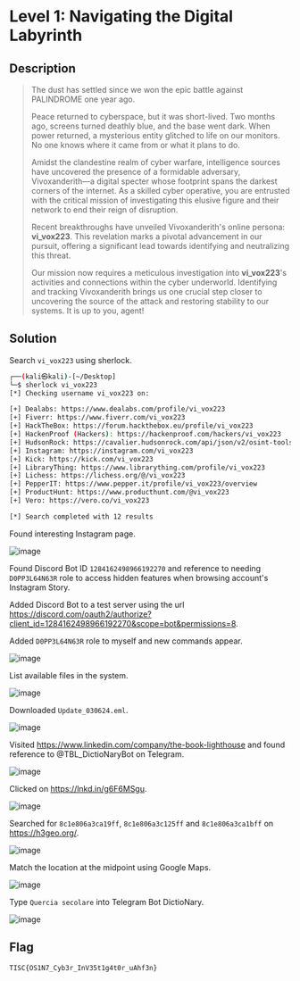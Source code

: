 # Level 1: Navigating the Digital Labyrinth

## Description
>The dust has settled since we won the epic battle against PALINDROME one year ago.
>
>Peace returned to cyberspace, but it was short-lived. Two months ago, screens turned deathly blue, and the base went dark. When power returned, a mysterious entity glitched to life on our monitors. No one knows where it came from or what it plans to do.
>
>Amidst the clandestine realm of cyber warfare, intelligence sources have uncovered the presence of a formidable adversary, Vivoxanderith—a digital specter whose footprint spans the darkest corners of the internet. As a skilled cyber operative, you are entrusted with the critical mission of investigating this elusive figure and their network to end their reign of disruption.
>
>Recent breakthroughs have unveiled Vivoxanderith's online persona: **vi_vox223**. This revelation marks a pivotal advancement in our pursuit, offering a significant lead towards identifying and neutralizing this threat.
>
>Our mission now requires a meticulous investigation into **vi_vox223**'s activities and connections within the cyber underworld. Identifying and tracking Vivoxanderith brings us one crucial step closer to uncovering the source of the attack and restoring stability to our systems. It is up to you, agent!

## Solution
Search `vi_vox223` using sherlock.

```bash
┌──(kali㉿kali)-[~/Desktop]
└─$ sherlock vi_vox223
[*] Checking username vi_vox223 on:

[+] Dealabs: https://www.dealabs.com/profile/vi_vox223
[+] Fiverr: https://www.fiverr.com/vi_vox223
[+] HackTheBox: https://forum.hackthebox.eu/profile/vi_vox223
[+] HackenProof (Hackers): https://hackenproof.com/hackers/vi_vox223
[+] HudsonRock: https://cavalier.hudsonrock.com/api/json/v2/osint-tools/search-by-username?username=vi_vox223
[+] Instagram: https://instagram.com/vi_vox223
[+] Kick: https://kick.com/vi_vox223
[+] LibraryThing: https://www.librarything.com/profile/vi_vox223
[+] Lichess: https://lichess.org/@/vi_vox223
[+] PepperIT: https://www.pepper.it/profile/vi_vox223/overview
[+] ProductHunt: https://www.producthunt.com/@vi_vox223
[+] Vero: https://vero.co/vi_vox223

[*] Search completed with 12 results
```

Found interesting Instagram page.

![image](../images/e1faae3a5feaadd643d019bb16f83824b30b77cde264c7a84e9c100699fc3506.jpg)  

Found Discord Bot ID `1284162498966192270` and reference to needing `D0PP3L64N63R` role to access hidden features when browsing account's Instagram Story.

Added Discord Bot to a test server using the url https://discord.com/oauth2/authorize?client_id=1284162498966192270&scope=bot&permissions=8.

Added `D0PP3L64N63R` role to myself and new commands appear.

![image](../images/847207dfd8f8ff4d033f1534a93736a344335ce8c8c9af56840c7e6380e74e23.jpg)  

List available files in the system.

![image](../images/96e3ac579281d092d09f72fb1044b10079d4f4f6b29e2fc6ad161cf990c89af4.jpg)  

Downloaded `Update_030624.eml`.

![image](../images/ba2290bd3e1d4ba4b83b1d813b3a895f45d6849cef35313ff7690aa954e1b342.jpg)  

Visited https://www.linkedin.com/company/the-book-lighthouse and found reference to @TBL_DictioNaryBot on Telegram.

![image](../images/22b09b30dfd3d5790c748d6cd7e75edaadbbce1e3c4ff90bfd83d517752541aa.jpg)  

Clicked on https://lnkd.in/g6F6MSgu.

![image](../images/8881de82eb6d785bd9501b69bda797d4a9fd7e7a529362a7444a59b78ed72af1.jpg)  

Searched for `8c1e806a3ca19ff`, `8c1e806a3c125ff` and `8c1e806a3ca1bff` on https://h3geo.org/.

![image](../images/fae417d61736dc514d0b3076ad2379c902a4d9ff592e0a6e73a41c76fdf9d9cf.jpg)  

Match the location at the midpoint using Google Maps.

![image](../images/4a3a048ac7724d9ac92aebbc3362f53d1576508b06cbab59a462cbe76f3f410b.jpg)  

Type `Quercia secolare` into Telegram Bot DictioNary.

![image](../images/e95bce54b870737800ce7dc9e3d4e6c7293113d60d6c34eba4971c71888219e7.jpg)  

## Flag
`TISC{OS1N7_Cyb3r_InV35t1g4t0r_uAhf3n}`